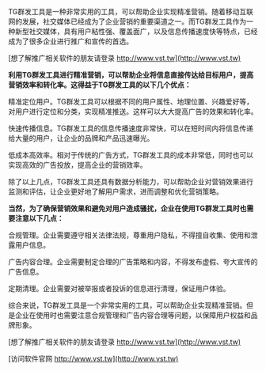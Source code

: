 TG群发工具是一种非常实用的工具，可以帮助企业实现精准营销。随着移动互联网的发展，社交媒体已经成为了企业营销的重要渠道之一。而TG群发工具作为一种新型社交媒体，具有用户粘性强、覆盖面广，以及信息传播速度快等特点，已经成为了很多企业进行推广和宣传的首选。

[想了解推广相关软件的朋友请登录 http://www.vst.tw](http://www.vst.tw)

**利用TG群发工具进行精准营销，可以帮助企业将信息直接传达给目标用户，提高营销效率和转化率。这得益于TG群发工具的以下几个优点：**

精准定位用户。TG群发工具可以根据不同的用户属性、地理位置、兴趣爱好等，对用户进行定位和分类，实现精准推送。这样可以大大提高广告的效果和转化率。

快速传播信息。TG群发工具的信息传播速度非常快，可以在短时间内将信息传递给大量的用户，让企业的品牌和产品迅速曝光。

低成本高效率。相对于传统的广告方式，TG群发工具的成本非常低，同时也可以实现高效的广告投放，提高企业的营销效率。

除了以上几点，TG群发工具还具有数据分析能力，可以帮助企业对营销效果进行监测和评估，让企业更好地了解用户需求，进而调整和优化营销策略。

**当然，为了确保营销效果和避免对用户造成骚扰，企业在使用TG群发工具时也需要注意以下几点：**

合规管理。企业需要遵守相关法律法规，尊重用户隐私，不得擅自收集、使用和泄露用户信息。

广告内容合理。企业需要制定合理的广告策略和内容，不得发布虚假、夸大宣传的广告信息。

定期清理。企业需要对被举报或者投诉的信息进行清理，保证用户体验。

综合来说，TG群发工具是一个非常实用的工具，可以帮助企业实现精准营销。但是企业在使用时也需要注意合规管理和广告内容合理等问题，以保障用户权益和品牌形象。

[想了解推广相关软件的朋友请登录 http://www.vst.tw](http://www.vst.tw)


[访问软件官网 http://www.vst.tw](http://www.vst.tw)
